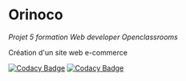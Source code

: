 # Orinoco

*Projet 5 formation Web developer Openclassrooms*

Création d'un site web e-commerce

[![Codacy Badge](https://api.codacy.com/project/badge/Grade/a0b5aaf6d6f04a47a30dcaae0e4f3d16)](https://app.codacy.com/manual/Pix-ggyr/ORINOCO?utm_source=github.com&utm_medium=referral&utm_content=Pix-ggyr/ORINOCO&utm_campaign=Badge_Grade_Dashboard)
[![Codacy Badge](https://app.codacy.com/project/badge/Grade/89bf3e7e995b4494b7f5acea1f770fca)](https://www.codacy.com/manual/Pix-ggyr/ORINOCO?utm_source=github.com&amp;utm_medium=referral&amp;utm_content=Pix-ggyr/ORINOCO&amp;utm_campaign=Badge_Grade)

